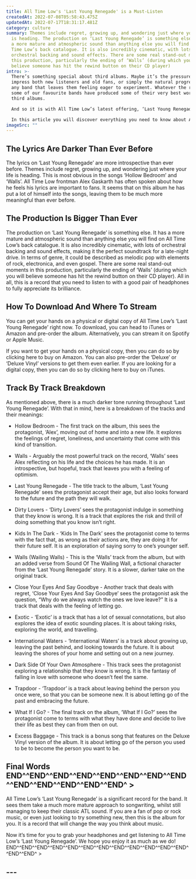 ```yaml
---
title: All Time Low's 'Last Young Renegade' is a Must-Listen
createdAt: 2022-07-08T05:58:43.475Z
updatedAt: 2022-07-17T18:31:17.481Z
category: culture
summary: Themes include regret, growing up, and wondering just where your life
  is heading. The production on ‘Last Young Renegade’ is something else. It has
  a more mature and atmospheric sound than anything else you will find on All
  Time Low’s back catalogue. It is also incredibly cinematic, with lots of
  orchestral backing and sound effects. There are some real stand-out moments in
  this production, particularly the ending of ‘Walls’ (during which you will
  believe someone has hit the rewind button on their CD player)
intro: >-
  There’s something special about third albums. Maybe it’s the pressure to
  impress both new listeners and old fans, or simply the natural progression of
  any band that leaves them feeling eager to experiment. Whatever the reason,
  some of our favourite bands have produced some of their very best work with
  third albums.

  And so it is with All Time Low’s latest offering, ‘Last Young Renegade’. Following on from 2014 album ‘Future Hearts’, it is a record that sees the band in a brand-new light. Gone are the days of bouncy pop-punk anthems like ‘Crazy Endings’ or ‘Back Home Again’; instead we have a far more mature and atmospheric take on classic ATL songs like ‘Riot^^END^^END^^END^^END^^END^^END^^END^^END^^END^^END^^END^ 3>’ or ‘ Dark Side Of Your Own Atmosphere’. 

  In this article you will discover everything you need to know about All Time Low's 'Last Young Renegade'. From lyrics and themes, to production and official release date, we have got you covered!
imageSrc: ""
---
```


## The Lyrics Are Darker Than Ever Before

The lyrics on ‘Last Young Renegade’ are more introspective than ever before. Themes include regret, growing up, and wondering just where your life is heading. This is most obvious in the songs ‘Hollow Bedroom’ and ‘Walls’.
All Time Low frontman Alex Gaskarth has often spoken about how he feels his lyrics are important to fans. It seems that on this album he has put a lot of himself into the songs, leaving them to be much more meaningful than ever before.

## The Production Is Bigger Than Ever

The production on ‘Last Young Renegade’ is something else. It has a more mature and atmospheric sound than anything else you will find on All Time Low’s back catalogue. It is also incredibly cinematic, with lots of orchestral backing and sound effects, making it the perfect soundtrack for a late-night drive.
In terms of genre, it could be described as melodic pop with elements of rock, electronica, and even gospel. There are some real stand-out moments in this production, particularly the ending of ‘Walls’ (during which you will believe someone has hit the rewind button on their CD player).
All in all, this is a record that you need to listen to with a good pair of headphones to fully appreciate its brilliance.

## How To Download And Where To Stream

You can get your hands on a physical or digital copy of All Time Low’s ‘Last Young Renegade’ right now. To download, you can head to iTunes or Amazon and pre-order the album. Alternatively, you can stream it on Spotify or Apple Music.

If you want to get your hands on a physical copy, then you can do so by clicking here to buy on Amazon. You can also pre-order the ‘Deluxe’ or ‘Deluxe Vinyl’ versions to get them even earlier. If you are looking for a digital copy, then you can do so by clicking here to buy on iTunes.

## Track By Track Breakdown

As mentioned above, there is a much darker tone running throughout ‘Last Young Renegade’. With that in mind, here is a breakdown of the tracks and their meanings:

- Hollow Bedroom - The first track on the album, this sees the protagonist, ‘Alex’, moving out of home and into a new life. It explores the feelings of regret, loneliness, and uncertainty that come with this kind of transition.

- Walls - Arguably the most powerful track on the record, ‘Walls’ sees Alex reflecting on his life and the choices he has made. It is an introspective, but hopeful, track that leaves you with a feeling of optimism.

- Last Young Renegade - The title track to the album, ‘Last Young Renegade’ sees the protagonist accept their age, but also looks forward to the future and the path they will walk.

- Dirty Lovers - ‘Dirty Lovers’ sees the protagonist indulge in something that they know is wrong. It is a track that explores the risk and thrill of doing something that you know isn’t right.

- Kids In The Dark - ‘Kids In The Dark’ sees the protagonist come to terms with the fact that, as wrong as their actions are, they are doing it for their future self. It is an exploration of saying sorry to one’s younger self.

- Walls (Wailing Walls) - This is the ‘Walls’ track from the album, but with an added verse from Sound Of The Wailing Wall, a fictional character from the ‘Last Young Renegade’ story. It is a slower, darker take on the original track.

- Close Your Eyes And Say Goodbye - Another track that deals with regret, ‘Close Your Eyes And Say Goodbye’ sees the protagonist ask the question, “Why do we always watch the ones we love leave?” It is a track that deals with the feeling of letting go.

- Exotic - ‘Exotic’ is a track that has a lot of sexual connotations, but also explores the idea of exotic sounding places. It is about taking risks, exploring the world, and travelling.

- International Waters - ‘International Waters’ is a track about growing up, leaving the past behind, and looking towards the future. It is about leaving the shores of your home and setting out on a new journey.

- Dark Side Of Your Own Atmosphere - This track sees the protagonist exploring a relationship that they know is wrong. It is the fantasy of falling in love with someone who doesn’t feel the same.

- Trapdoor - ‘Trapdoor’ is a track about leaving behind the person you once were, so that you can be someone new. It is about letting go of the past and embracing the future.

- What If I Go? - The final track on the album, ‘What If I Go?’ sees the protagonist come to terms with what they have done and decide to live their life as best they can from then on out.

- Excess Baggage - This track is a bonus song that features on the Deluxe Vinyl version of the album. It is about letting go of the person you used to be to become the person you want to be.

## Final Words END^^END^^END^^END^^END^^END^^END^^END^^END^^END^^END^^END^^END^ >

All Time Low’s ‘Last Young Renegade’ is a significant record for the band. It sees them take a much more mature approach to songwriting, whilst still managing to keep their classic ATL sound.
If you are a fan of pop or rock music, or even just looking to try something new, then this is the album for you. It is a record that will change the way you think about music.

Now it’s time for you to grab your headphones and get listening to All Time Low’s ‘Last Young Renegade’. We hope you enjoy it as much as we do! 
END^^END^^END^^END^^END^^END^^END^^END^^END^^END^^END^^END^^END^^END^ >
## 
## ---
